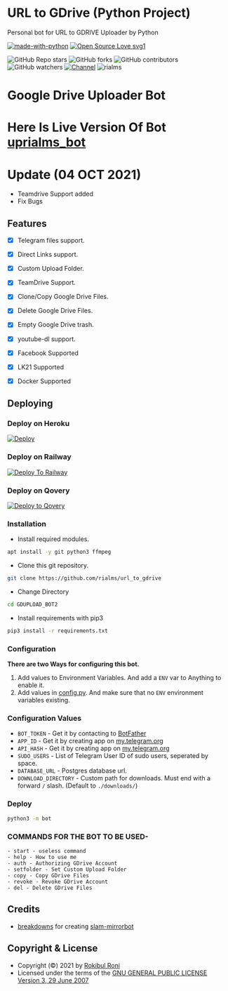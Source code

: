 # URL to GDrive (Python Project)
Personal bot for URL to GDRIVE Uploader by Python

[![made-with-python](https://img.shields.io/badge/Made%20with-Python-1f425f.svg)](https://www.python.org/) [![Open Source Love svg1](https://badges.frapsoft.com/os/v1/open-source.svg?v=103)](https://github.com/ellerbrock/open-source-badges/)


![GitHub Repo stars](https://img.shields.io/github/stars/rialms/url_to_gdrive?color=blue&style=flat)
![GitHub forks](https://img.shields.io/github/forks/rialms/url_to_gdrive?color=green&style=flat)
![GitHub contributors](https://img.shields.io/github/contributors/rialms/url_to_gdrive?style=flat)
![GitHub watchers](https://img.shields.io/github/watchers/rialms/url_to_gdrive)
[![Channel](https://img.shields.io/badge/Subscribe%20Newsletter-!-red)](https://www.rokibulroni.com)
![rialms](https://cdn.jsdelivr.net/gh/rialms/resources@master/urlgdrive.gif)


# Google Drive Uploader Bot
# Here Is Live Version Of Bot  [uprialms_bot](http://telegram.dog/uprialms_bot)


# Update (04 OCT 2021)

- Teamdrive Support added 
- Fix Bugs

## Features
- [X] Telegram files support.
- [X] Direct Links support.
- [X] Custom Upload Folder.
- [X] TeamDrive Support.
- [X] Clone/Copy Google Drive Files.
- [X] Delete Google Drive Files.
- [X] Empty Google Drive trash.
- [X] youtube-dl support.
- [X] Facebook Supported
- [X] LK21 Supported
- [X] Docker Supported



## Deploying

### Deploy on Heroku
[![Deploy](https://www.herokucdn.com/deploy/button.svg)](https://heroku.com/deploy?template=https://github.com/rialms/url_to_gdrive)

### Deploy on Railway

[![Deploy To Railway](https://railway.app/button.svg)](https://railway.app)

### Deploy on Qovery

[![Deploy to Qovery](https://img.shields.io/badge/Deploy-Qovery-6EC0D9.svg)](https://qovery.com)




### Installation
- Install required modules.
```sh
apt install -y git python3 ffmpeg
```
- Clone this git repository.
```sh 
git clone https://github.com/rialms/url_to_gdrive
```
- Change Directory
```sh 
cd GDUPLOAD_BOT2
```
- Install requirements with pip3
```sh 
pip3 install -r requirements.txt
```

### Configuration
**There are two Ways for configuring this bot.**
1. Add values to Environment Variables. And add a `ENV` var to Anything to enable it.
2. Add values in [config.py](./bot/config.py). And make sure that no `ENV` environment variables existing.

### Configuration Values
- `BOT_TOKEN` - Get it by contacting to [BotFather](https://t.me/botfather)
- `APP_ID` - Get it by creating app on [my.telegram.org](https://my.telegram.org/apps)
- `API_HASH` - Get it by creating app on [my.telegram.org](https://my.telegram.org/apps)
- `SUDO_USERS` - List of Telegram User ID of sudo users, seperated by space.
- `DATABASE_URL` - Postgres database url.
- `DOWNLOAD_DIRECTORY` - Custom path for downloads. Must end with a forward `/` slash. (Default to `./downloads/`)

### Deploy 
```sh 
python3 -m bot
```

### COMMANDS FOR THE BOT TO BE USED-
```
- start - useless command
- help - How to use me
- auth - Authorizing GDrive Account
- setfolder - Set Custom Upload Folder
- copy - Copy GDrive Files
- revoke - Revoke GDrive Account
- del - Delete GDrive Files
```
## Credits
- [breakdowns](https://github.com/breakdowns) for creating [slam-mirrorbot](https://github.com/breakdowns/slam-mirrorbot)


## Copyright & License
- Copyright (©) 2021 by [Rokibul Roni](https://www.rokibulroni.com)
- Licensed under the terms of the [GNU GENERAL PUBLIC LICENSE Version 3, 29 June 2007](./LICENSE)
